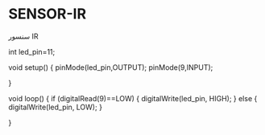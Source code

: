 # SENSOR-IR
سنسور IR

int led_pin=11;

void setup() {
  pinMode(led_pin,OUTPUT);
  pinMode(9,INPUT);

}

void loop() {
if (digitalRead(9)==LOW)
{
  digitalWrite(led_pin, HIGH);
}
else
{
  digitalWrite(led_pin, LOW);
}

}
